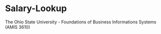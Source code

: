 # Salary-Lookup
The Ohio State University - Foundations of Business Informations Systems (AMIS 3610)
